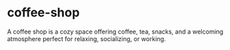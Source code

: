# coffee-shop
A coffee shop is a cozy space offering coffee, tea, snacks, and a welcoming atmosphere perfect for relaxing, socializing, or working.
